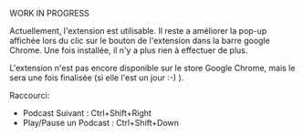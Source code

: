 WORK IN PROGRESS

Actuellement, l'extension est utilisable. Il reste a améliorer la pop-up affichée lors du clic sur le bouton de l'extension dans la barre google Chrome.
Une fois installée, il n'y a plus rien à effectuer de plus.

L'extension n'est pas encore disponible sur le store Google Chrome, mais le sera une fois finalisée (si elle l'est un jour :-) ).

Raccourci:
 * Podcast Suivant : Ctrl+Shift+Right
 * Play/Pause un Podcast : Ctrl+Shift+Down